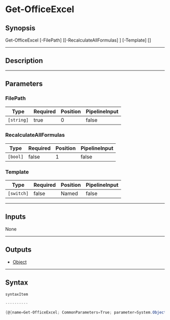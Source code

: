 # Get-OfficeExcel

## Synopsis

Get-OfficeExcel [-FilePath] <string> [[-RecalculateAllFormulas] <bool>] [-Template] [<CommonParameters>]

---

## Description

---

## Parameters
### **FilePath**

|Type      |Required|Position|PipelineInput|
|----------|--------|--------|-------------|
|`[string]`|true    |0       |false        |

### **RecalculateAllFormulas**

|Type    |Required|Position|PipelineInput|
|--------|--------|--------|-------------|
|`[bool]`|false   |1       |false        |

### **Template**

|Type      |Required|Position|PipelineInput|
|----------|--------|--------|-------------|
|`[switch]`|false   |Named   |false        |

---

## Inputs
None

---

## Outputs

* [Object](https://learn.microsoft.com/en-us/dotnet/api/System.Object)

---

## Syntax

```PowerShell
syntaxItem
```

```PowerShell
----------
```

```PowerShell
{@{name=Get-OfficeExcel; CommonParameters=True; parameter=System.Object[]}}
```
